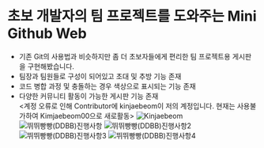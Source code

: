 # 초보 개발자의 팀 프로젝트를 도와주는 Mini Github Web  
- 기존 Git의 사용법과 비슷하지만 좀 더 초보자들에게 편리한 팀 프로젝트용 게시판을 구현해봤습니다.<br>  
- 팀장과 팀원들로 구성이 되어있고 초대 및 추방 기능 존재<br>  
- 코드 병합 과정 및 충돌하는 경우 색상으로 표시되는 기능 존재<br>  
- 다양한 커뮤니티 활동이 가능한 게시판 기능 존재<br>
  <계정 오류로 인해 Contributor에 kinjaebeom이 저의 계정입니다. 현재는 사용불가하여 Kimjaebeom00으로 새로활동>
![Kinjaebeom](https://github.com/user-attachments/assets/911b94ec-c960-4ca1-ac59-a01fe05724c1)
![뛰뛰빵빵(DDBB)진행사항](https://github.com/user-attachments/assets/fa3a7112-db27-4003-bf06-fa6c5ca7a546)
![뛰뛰빵빵(DDBB)진행사항2](https://github.com/user-attachments/assets/050405c7-a0cc-4e54-8968-fef5091a25cc)
![뛰뛰빵빵(DDBB)진행사항3](https://github.com/user-attachments/assets/ac26a967-a30e-42c6-a62e-88711b47fbb3)
![뛰뛰빵빵(DDBB)진행사항4](https://github.com/user-attachments/assets/82f10ae8-4a46-4aa8-9210-ac59906f57bb)
